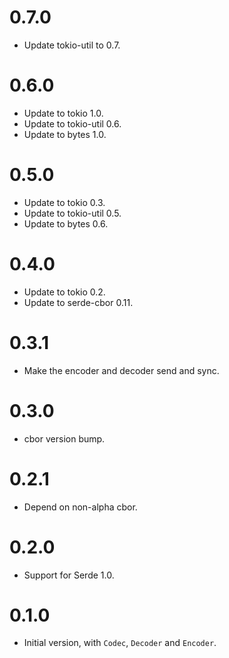 # 0.7.0

* Update tokio-util to 0.7.

# 0.6.0

* Update to tokio 1.0.
* Update to tokio-util 0.6.
* Update to bytes 1.0.

# 0.5.0

* Update to tokio 0.3.
* Update to tokio-util 0.5.
* Update to bytes 0.6.

# 0.4.0

* Update to tokio 0.2.
* Update to serde-cbor 0.11.

# 0.3.1

* Make the encoder and decoder send and sync.

# 0.3.0

* cbor version bump.

# 0.2.1

* Depend on non-alpha cbor.

# 0.2.0

* Support for Serde 1.0.

# 0.1.0

* Initial version, with `Codec`, `Decoder` and `Encoder`.
